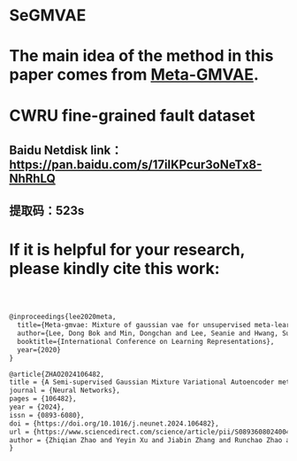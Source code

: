 # SeGMVAE
# The main idea of the method in this paper comes from [Meta-GMVAE](https://openreview.net/forum?id=wS0UFjsNYjn).
# CWRU fine-grained fault dataset
## Baidu Netdisk link：https://pan.baidu.com/s/17iIKPcur3oNeTx8-NhRhLQ 
## 提取码：523s


# If it is helpful for your research, please kindly cite this work:
﻿
```html

@inproceedings{lee2020meta,
  title={Meta-gmvae: Mixture of gaussian vae for unsupervised meta-learning},
  author={Lee, Dong Bok and Min, Dongchan and Lee, Seanie and Hwang, Sung Ju},
  booktitle={International Conference on Learning Representations},
  year={2020}
}

@article{ZHAO2024106482,
title = {A Semi-supervised Gaussian Mixture Variational Autoencoder method for few-shot fine-grained fault diagnosis},
journal = {Neural Networks},
pages = {106482},
year = {2024},
issn = {0893-6080},
doi = {https://doi.org/10.1016/j.neunet.2024.106482},
url = {https://www.sciencedirect.com/science/article/pii/S0893608024004064},
author = {Zhiqian Zhao and Yeyin Xu and Jiabin Zhang and Runchao Zhao and Zhaobo Chen and Yinghou Jiao}
}
```
